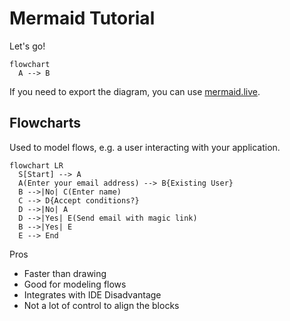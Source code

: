 # Mermaid Tutorial

Let's go!

```mermaid
flowchart
  A --> B
```

If you need to export the diagram, you can use [mermaid.live](https://mermaid.live).

## Flowcharts

Used to model flows, e.g. a user interacting with your application.  

```mermaid
flowchart LR
  S[Start] --> A
  A(Enter your email address) --> B{Existing User}
  B -->|No| C(Enter name)
  C --> D{Accept conditions?}
  D -->|No| A
  D -->|Yes| E(Send email with magic link)
  B -->|Yes| E
  E --> End
```

Pros
- Faster than drawing
- Good for modeling flows
- Integrates with IDE
Disadvantage
- Not a lot of control to align the blocks
